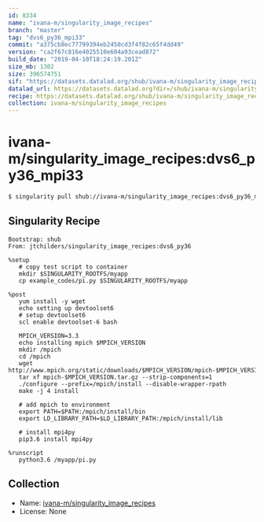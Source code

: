 ```yaml
---
id: 8334
name: "ivana-m/singularity_image_recipes"
branch: "master"
tag: "dvs6_py36_mpi33"
commit: "a375cb8ec77799394eb2450cd3f4f82c65f4dd49"
version: "ca2f67c816e4025510e604a93cead872"
build_date: "2019-04-10T18:24:19.201Z"
size_mb: 1302
size: 396574751
sif: "https://datasets.datalad.org/shub/ivana-m/singularity_image_recipes/dvs6_py36_mpi33/2019-04-10-a375cb8e-ca2f67c8/ca2f67c816e4025510e604a93cead872.simg"
datalad_url: https://datasets.datalad.org?dir=/shub/ivana-m/singularity_image_recipes/dvs6_py36_mpi33/2019-04-10-a375cb8e-ca2f67c8/
recipe: https://datasets.datalad.org/shub/ivana-m/singularity_image_recipes/dvs6_py36_mpi33/2019-04-10-a375cb8e-ca2f67c8/Singularity
collection: ivana-m/singularity_image_recipes
---
```


# ivana-m/singularity_image_recipes:dvs6_py36_mpi33

```bash
$ singularity pull shub://ivana-m/singularity_image_recipes:dvs6_py36_mpi33
```

## Singularity Recipe

```singularity
Bootstrap: shub
From: jtchilders/singularity_image_recipes:dvs6_py36

%setup
   # copy test script to container
   mkdir $SINGULARITY_ROOTFS/myapp
   cp example_codes/pi.py $SINGULARITY_ROOTFS/myapp

%post
   yum install -y wget
   echo setting up devtoolset6
   # setup devtoolset6
   scl enable devtoolset-6 bash
   
   MPICH_VERSION=3.3
   echo installing mpich $MPICH_VERSION
   mkdir /mpich
   cd /mpich
   wget http://www.mpich.org/static/downloads/$MPICH_VERSION/mpich-$MPICH_VERSION.tar.gz
   tar xf mpich-$MPICH_VERSION.tar.gz --strip-components=1
   ./configure --prefix=/mpich/install --disable-wrapper-rpath
   make -j 4 install
   
   # add mpich to environment
   export PATH=$PATH:/mpich/install/bin
   export LD_LIBRARY_PATH=$LD_LIBRARY_PATH:/mpich/install/lib
   
   # install mpi4py
   pip3.6 install mpi4py

%runscript
   python3.6 /myapp/pi.py
```

## Collection

 - Name: [ivana-m/singularity_image_recipes](https://github.com/ivana-m/singularity_image_recipes)
 - License: None

